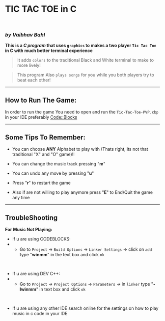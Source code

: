 # TIC TAC TOE in C <br><br>
### _by Vaibhav Bahl_

__This is a _C program_ that uses `graphics` to makes a two player `Tic Tac Toe` in C with much better terminal experience__

> It adds `colors` to the traditional Black and White terminal to make to more lively!

> This program Also `plays songs` for you while you both players try to beat each other!

***
## How to Run The Game:

In order to run the game You need to open and run the `Tic-Tac-Toe-PVP.cbp` in your IDE preferably [Code::Blocks](http://www.codeblocks.org/)

***
## Some Tips To Remember:
- You can choose **ANY** Alphabet to play with (Thats right, its not that traditional "X" and "O" game)!! 

- You can change the music track pressing "**m**"

- You can undo any move by pressing "**u**"

- Press "**r**" to restart the game

- Also if are not willing to play anymore press "**E**" to End/Quit the game any time

***
## TroubleShooting
__For Music Not Playing:__<br>
- If u are using CODEBLOCKS:
- - Go to `Project` -> `Build Options` -> `Linker Settings` -> click on `add` type "**winmm**" in the text box and click `ok`
<br>

- If u are using DEV C++:
- - Go to `Project` -> `Project Options` -> `Parameters` -> in `linker` type "**-lwinmm**" in text box and click `ok`
<br>

- If u are using any other IDE search online for the settings on how to play music in c code in your IDE
